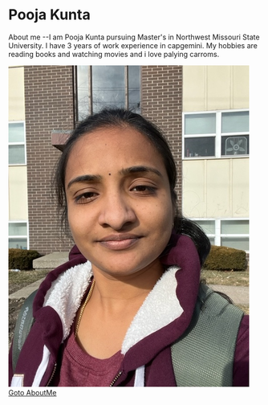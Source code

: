 # Pooja Kunta

About me --I am Pooja Kunta pursuing Master's in Northwest Missouri State University. I have 3 years of work experience in capgemini. My hobbies are reading books and watching movies and i love palying carroms.

![Profile PIC](images/pooja.jpg)<br>
[Goto AboutMe](README.md)